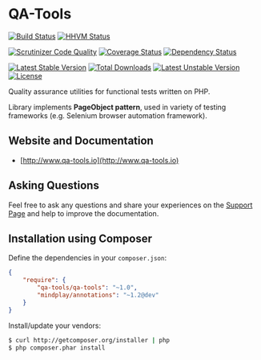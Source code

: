 # QA-Tools

[![Build Status](https://travis-ci.org/qa-tools/qa-tools.svg?branch=master)](https://travis-ci.org/qa-tools/qa-tools)
[![HHVM Status](http://hhvm.h4cc.de/badge/qa-tools/qa-tools.svg)](http://hhvm.h4cc.de/package/qa-tools/qa-tools)

[![Scrutinizer Code Quality](https://scrutinizer-ci.com/g/qa-tools/qa-tools/badges/quality-score.png?b=master)](https://scrutinizer-ci.com/g/qa-tools/qa-tools/?branch=master)
[![Coverage Status](https://img.shields.io/coveralls/qa-tools/qa-tools.svg)](https://coveralls.io/r/qa-tools/qa-tools)
[![Dependency Status](https://www.versioneye.com/user/projects/53e1e5d1ebe4a1b38d00000a/badge.svg?style=flat)](https://www.versioneye.com/user/projects/53e1e5d1ebe4a1b38d00000a)

[![Latest Stable Version](https://poser.pugx.org/qa-tools/qa-tools/v/stable.png)](https://packagist.org/packages/qa-tools/qa-tools)
[![Total Downloads](https://poser.pugx.org/qa-tools/qa-tools/downloads.png)](https://packagist.org/packages/qa-tools/qa-tools)
[![Latest Unstable Version](https://poser.pugx.org/qa-tools/qa-tools/v/unstable.svg)](https://packagist.org/packages/qa-tools/qa-tools)
[![License](https://poser.pugx.org/qa-tools/qa-tools/license.svg)](https://packagist.org/packages/qa-tools/qa-tools)

Quality assurance utilities for functional tests written on PHP.

Library implements __PageObject pattern__, used in variety of testing frameworks (e.g. Selenium browser automation framework).

## Website and Documentation

* [http://www.qa-tools.io](http://www.qa-tools.io)

## Asking Questions
Feel free to ask any questions and share your experiences on the [Support Page](http://www.qa-tools.io/support/) and help to improve the documentation.

## Installation using Composer

Define the dependencies in your ```composer.json```:

```json
{
	"require": {
		"qa-tools/qa-tools": "~1.0",
		"mindplay/annotations": "~1.2@dev"
	}
}
```

Install/update your vendors:

```bash
$ curl http://getcomposer.org/installer | php
$ php composer.phar install
```
